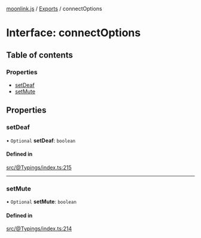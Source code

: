 [moonlink.js](../README.md) / [Exports](../modules.md) / connectOptions

# Interface: connectOptions

## Table of contents

### Properties

- [setDeaf](connectOptions.md#setdeaf)
- [setMute](connectOptions.md#setmute)

## Properties

### setDeaf

• `Optional` **setDeaf**: `boolean`

#### Defined in

[src/@Typings/index.ts:215](https://github.com/Ecliptia/moonlink.js/blob/a19be7d/src/@Typings/index.ts#L215)

___

### setMute

• `Optional` **setMute**: `boolean`

#### Defined in

[src/@Typings/index.ts:214](https://github.com/Ecliptia/moonlink.js/blob/a19be7d/src/@Typings/index.ts#L214)
